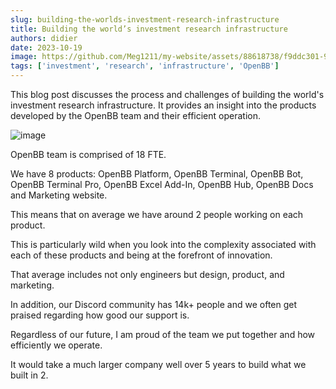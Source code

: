 ```yaml
---
slug: building-the-worlds-investment-research-infrastructure
title: Building the world’s investment research infrastructure
authors: didier
date: 2023-10-19
image: https://github.com/Meg1211/my-website/assets/88618738/f9ddc301-9ff4-4a5e-b5b6-45d3726101a3
tags: ['investment', 'research', 'infrastructure', 'OpenBB']
---
```


This blog post discusses the process and challenges of building the world's investment research infrastructure. It provides an insight into the products developed by the OpenBB team and their efficient operation.

<!-- truncate -->

![image](https://github.com/Meg1211/my-website/assets/88618738/f9ddc301-9ff4-4a5e-b5b6-45d3726101a3)

OpenBB team is comprised of 18 FTE.

We have 8 products: OpenBB Platform, OpenBB Terminal, OpenBB Bot, OpenBB Terminal Pro, OpenBB Excel Add-In, OpenBB Hub, OpenBB Docs and Marketing website.

This means that on average we have around 2 people working on each product.

This is particularly wild when you look into the complexity associated with each of these products and being at the forefront of innovation.

That average includes not only engineers but design, product, and marketing.

In addition, our Discord community has 14k+ people and we often get praised regarding how good our support is.

Regardless of our future, I am proud of the team we put together and how efficiently we operate.

It would take a much larger company well over 5 years to build what we built in 2.

